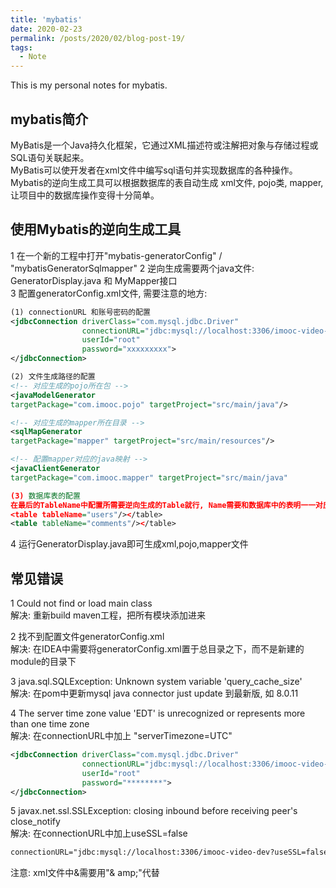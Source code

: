```yaml
---
title: 'mybatis'
date: 2020-02-23
permalink: /posts/2020/02/blog-post-19/
tags:
  - Note
---
```


This is my personal notes for mybatis.

mybatis简介
------
MyBatis是一个Java持久化框架，它通过XML描述符或注解把对象与存储过程或SQL语句关联起来。  
MyBatis可以使开发者在xml文件中编写sql语句并实现数据库的各种操作。  
Mybatis的逆向生成工具可以根据数据库的表自动生成 xml文件, pojo类, mapper, 让项目中的数据库操作变得十分简单。

使用Mybatis的逆向生成工具
------
1 在一个新的工程中打开"mybatis-generatorConfig" / "mybatisGeneratorSqlmapper"
2 逆向生成需要两个java文件: GeneratorDisplay.java 和 MyMapper接口  
3 配置generatorConfig.xml文件, 需要注意的地方:  
```xml
(1) connectionURL 和账号密码的配置
<jdbcConnection driverClass="com.mysql.jdbc.Driver"
                connectionURL="jdbc:mysql://localhost:3306/imooc-video-dev?useSSL=false&amp;serverTimezone=UTC"
                userId="root"
                password="xxxxxxxxx">
</jdbcConnection>

(2) 文件生成路径的配置
<!-- 对应生成的pojo所在包 -->
<javaModelGenerator 
targetPackage="com.imooc.pojo" targetProject="src/main/java"/>

<!-- 对应生成的mapper所在目录 -->
<sqlMapGenerator 
targetPackage="mapper" targetProject="src/main/resources"/>

<!-- 配置mapper对应的java映射 -->
<javaClientGenerator 
targetPackage="com.imooc.mapper" targetProject="src/main/java" 

(3) 数据库表的配置
在最后的TableName中配置所需要逆向生成的Table就行, Name需要和数据库中的表明一一对应    
<table tableName="users"/></table>
<table tableName="comments"/></table>
```
4 运行GeneratorDisplay.java即可生成xml,pojo,mapper文件


常见错误
------
1 Could not find or load main class  
解决: 重新build maven工程，把所有模块添加进来

2 找不到配置文件generatorConfig.xml  
解决: 在IDEA中需要将generatorConfig.xml置于总目录之下，而不是新建的module的目录下

3 java.sql.SQLException: Unknown system variable 'query_cache_size'  
解决: 在pom中更新mysql java connector just update 到最新版, 如 8.0.11

4  The server time zone value 'EDT' is unrecognized or represents more than one time zone  
解决: 在connectionURL中加上 "serverTimezone=UTC"

```xml
<jdbcConnection driverClass="com.mysql.jdbc.Driver"
                connectionURL="jdbc:mysql://localhost:3306/imooc-video-dev?serverTimezone=UTC"
                userId="root"
                password="********">
</jdbcConnection>
```

5 javax.net.ssl.SSLException: closing inbound before receiving peer's close_notify  
解决: 在connectionURL中加上useSSL=false

```xml
connectionURL="jdbc:mysql://localhost:3306/imooc-video-dev?useSSL=false&amp;serverTimezone=UTC"
```
注意: xml文件中&需要用"& amp;"代替
